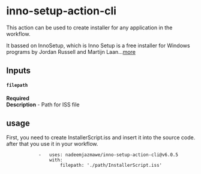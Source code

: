 # inno-setup-action-cli

This action can be used to create installer for any application in the workflow.

It bassed on InnoSetup, which is Inno Setup is a free installer for Windows programs by Jordan Russell and Martijn Laan...[more](https://jrsoftware.org/isinfo.php)


## Inputs 
#### `filepath`
**Required**  
**Description** - Path for ISS file


## usage 
First, you need to create InstallerScript.iss and insert it into the source code.
after that you use it in your workflow.

```
            -   uses: nadeemjazmawe/inno-setup-action-cli@v6.0.5
                with: 
                    filepath: './path/InstallerScript.iss'
```

